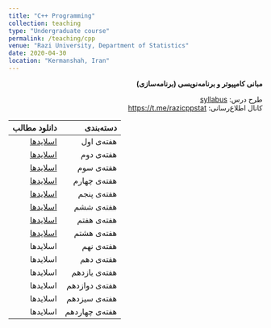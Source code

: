 ```yaml
---
title: "C++ Programming"
collection: teaching
type: "Undergraduate course"
permalink: /teaching/cpp
venue: "Razi University, Department of Statistics"
date: 2020-04-30
location: "Kermanshah, Iran"
---
```


<p dir='rtl' align='right'><b>
  مبانی کامپیوتر و برنامه‌نویسی (برنامه‌سازی)
</b></p>

<p dir='rtl' align='right'>
  طرح درس: <a href="../files/Cpp/cppSyllabus.pdf">syllabus</a>
  <br/>
  کانال اطلاع‌رسانی: <a href="https://t.me/razicppstat">https://t.me/razicppstat</a>
</p>

| دانلود مطالب | دسته‌بندی |
|---:|---:|
| [اسلایدها](../files/Cpp/cpp1.pdf) | هفته‌ی اول |
| [اسلایدها](../files/Cpp/cpp2.pdf) | هفته‌ی دوم |
| [اسلایدها](../files/Cpp/cpp3.pdf) | هفته‌ی سوم |
| [اسلایدها](../files/Cpp/cpp4.pdf) | هفته‌ی چهارم |
| [اسلایدها](../files/Cpp/cpp5.pdf) | هفته‌ی پنجم |
| [اسلایدها](../files/Cpp/cpp6.pdf) | هفته‌ی ششم |
| [اسلایدها](../files/Cpp/cpp7.pdf) | هفته‌ی هفتم |
| [اسلایدها](../files/Cpp/cpp8.pdf) | هفته‌ی هشتم |
| اسلایدها | هفته‌ی نهم |
| اسلایدها | هفته‌ی دهم |
| اسلایدها | هفته‌ی یازدهم |
| اسلایدها | هفته‌ی دوازدهم |
| اسلایدها | هفته‌ی سیزدهم |
| اسلایدها | هفته‌ی چهاردهم |

